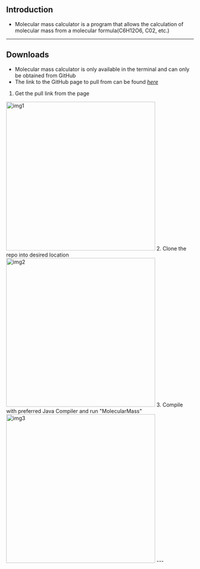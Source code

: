 ## Introduction
- Molecular mass calculator is a program that allows the calculation of molecular mass from a molecular formula(C6H12O6, C02, etc.)
---
## Downloads
- Molecular mass calculator is only available in the terminal and can only be obtained from GitHub
- The link to the GitHub page to pull from can be found [*here*](https://github.com/tybrucker/molecular-mass)
1. Get the pull link from the page
<img src="https://i.gyazo.com/f014e8a13add3c5e5c4e6ae3768bf10e.png" alt="img1" width="400"/>
 2. Clone the repo into desired location
<img src="https://i.gyazo.com/b9eae4279974a3294f8281983f4d8fd7.png" alt="img2" width="400"/>
 3. Compile with preferred Java Compiler and run "MolecularMass"
<img src="https://i.gyazo.com/700c9108d2113c7aeef8eef48c19d735.png" alt="img3" width="400"/>
---
